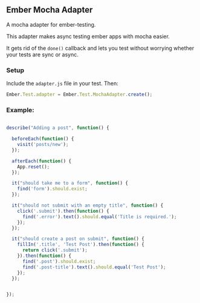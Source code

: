 Ember Mocha Adapter
-------------------

A mocha adapter for ember-testing.

This adapter makes async testing ember apps with mocha
easier.

It gets rid of the `done()` callback and lets
you test without worrying whether your tests
are sync or async.


### Setup

Include the `adapter.js` file in your test.  Then:

```javascript
Ember.Test.adapter = Ember.Test.MochaAdapter.create();
```

### Example:

```javascript

describe("Adding a post", function() {

  beforeEach(function() {
    visit('posts/new');
  });

  afterEach(function() {
    App.reset();
  });

  it("should take me to a form", function() {
    find('form').should.exist;
  });

  it("should not submit with an empty title", function() {
    click('.submit').then(function() {
      find('.error').text().should.equal('Title is required.');
    });
  });

  it("should create a post on submit", function() {
    fillIn('.title', 'Test Post').then(function() {
      return click('.submit');
    }).then(function() {
      find('.post').should.exist;
      find('.post-title').text().should.equal('Test Post');
    });
  });


});

```
